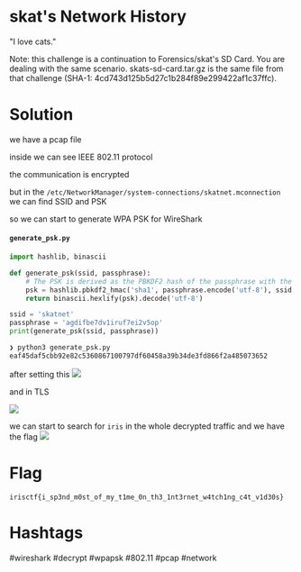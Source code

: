 # skat's Network History 
"I love cats."

Note: this challenge is a continuation to Forensics/skat's SD Card. You are dealing with the same scenario. skats-sd-card.tar.gz is the same file from that challenge (SHA-1: 4cd743d125b5d27c1b284f89e299422af1c37ffc).


# Solution
we have a pcap file

inside we can see IEEE 802.11 protocol

the communication is encrypted

but in the `/etc/NetworkManager/system-connections/skatnet.mconnection` we can find SSID and PSK

so we can start to generate WPA PSK for WireShark

#### **`generate_psk.py`**
```python
import hashlib, binascii

def generate_psk(ssid, passphrase):
    # The PSK is derived as the PBKDF2 hash of the passphrase with the SSID as the salt
    psk = hashlib.pbkdf2_hmac('sha1', passphrase.encode('utf-8'), ssid.encode('utf-8'), 4096, 32)
    return binascii.hexlify(psk).decode('utf-8')

ssid = 'skatnet'
passphrase = 'agdifbe7dv1iruf7ei2v5op'
print(generate_psk(ssid, passphrase))
```

```bash
❯ python3 generate_psk.py
eaf45daf5cbb92e82c5360867100797df60458a39b34de3fd866f2a485073652
```

after setting this
![](https://rgolab.com/uploads/8CFE45C5-AEE0-473F-B52D-71128EF3D624.png)

and in TLS 

![](https://rgolab.com/uploads/27DBDD9D-2C0D-49B2-8AD6-9B0696DBF5C2.png)

we can start to search for `iris` in the whole decrypted traffic and we have the flag
![](https://rgolab.com/uploads/CACA93F6-C578-4C20-A107-D053D5654465.png)

# Flag
`irisctf{i_sp3nd_m0st_of_my_t1me_0n_th3_1nt3rnet_w4tch1ng_c4t_v1d30s}`

# Hashtags
#wireshark #decrypt #wpapsk #802.11 #pcap #network